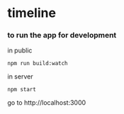 # timeline 


### to run the app for development

in public

```
npm run build:watch
```

in server

```
npm start
```

go to http://localhost:3000
